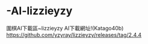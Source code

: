 # -AI-lizzieyzy
圍棋AI下載區~lizzieyzy
AI下載網址!(Katago40b)
https://github.com/yzyray/lizzieyzy/releases/tag/2.4.4
